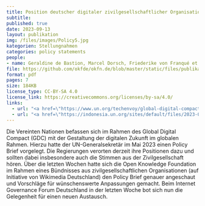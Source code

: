 ```yaml
---
title: Position deutscher digitaler zivilgesellschaftlicher Organisationen zum Global Digital Compact
subtitle: 
published: true
date: 2023-09-13
layout: publikation
img: /files/images/Policy5.jpg
kategorien: Stellungnahmen
categories: policy statements
people:
- name: Geraldine de Bastion, Marcel Dorsch, Friederike von Franqué et al.
file: https://github.com/okfde/okfn.de/blob/master/static/files/publikationen/2023_Positionspapier_digZG_zum_GDC.pdf
format: pdf
pages: 7
size: 184KB
license_type: CC-BY-SA 4.0
license_link: https://creativecommons.org/licenses/by-sa/4.0/
links: 
  - url: "<a href=\"https://www.un.org/techenvoy/global-digital-compact\" target=\"_blank\">Global Digital Compact</a>"
  - url: "<a href=\"https://indonesia.un.org/sites/default/files/2023-07/our-common-agenda-policy-brief-gobal-digi-compact-en.pdf\" target=\"_blank\">United Nations, Common Agenda Policy Brief 5: A Global Digital Compact — an Open, Free and Secure Digital Future for All</a>"
---
```


Die Vereinten Nationen befassen sich im Rahmen des Global Digital Compact (GDC) mit der Gestaltung der digitalen Zukunft im globalen Rahmen. Hierzu hatte der UN-Generalsekretär im Mai 2023 einen Policy Brief vorgelegt. Die Regierungen verorten derzeit ihre Positionen dazu und sollten dabei insbesondere auch die Stimmen aus der Zivilgesellschaft hören. Über die letzten Wochen hatte sich die Open Knowledge Foundation im Rahmen eines Bündnisses aus zivilgesellschaftlichen Organisationen (auf Initiative von Wikimedia Deutschland) den Policy Brief genauer angeschaut und Vorschläge für wünschenswerte Anpassungen gemacht. Beim Internet Governance Forum Deutschland in der letzten Woche bot sich nun die Gelegenheit für einen neuen Austausch.
